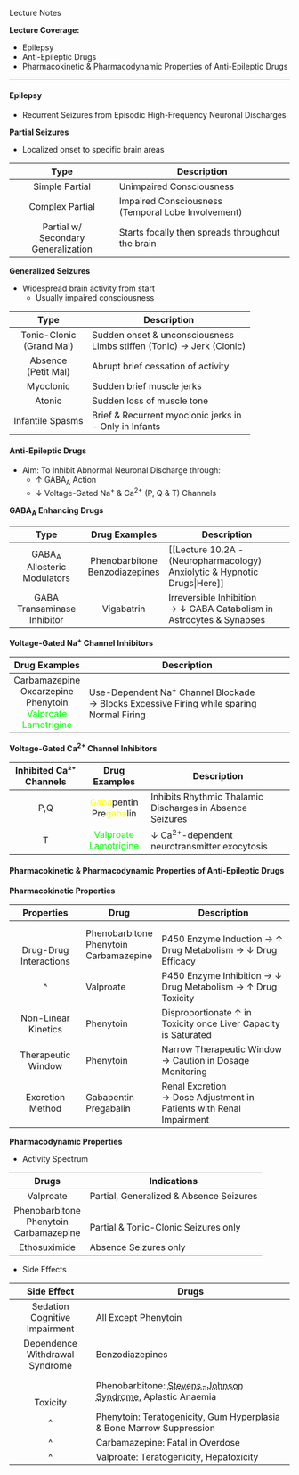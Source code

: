 Lecture Notes

**Lecture Coverage:**
- Epilepsy
- Anti-Epileptic Drugs
- Pharmacokinetic & Pharmacodynamic Properties of Anti-Epileptic Drugs

---
#### **Epilepsy**
- Recurrent Seizures from Episodic High-Frequency Neuronal Discharges

**Partial Seizures**
- Localized onset to specific brain areas

|                  Type                  | Description                                           |
| :------------------------------------: | ----------------------------------------------------- |
|             Simple Partial             | Unimpaired Consciousness                              |
|            Complex Partial             | Impaired Consciousness<br>(Temporal Lobe Involvement) |
| Partial w/<br>Secondary Generalization | Starts focally then spreads throughout the brain      |

**Generalized Seizures**
- Widespread brain activity from start
	- Usually impaired consciousness

|            Type             | Description                                                             |
| :-------------------------: | ----------------------------------------------------------------------- |
| Tonic-Clonic<br>(Grand Mal) | Sudden onset & unconsciousness<br>Limbs stiffen (Tonic) → Jerk (Clonic) |
|   Absence<br>(Petit Mal)    | Abrupt brief cessation of activity                                      |
|          Myoclonic          | Sudden brief muscle jerks                                               |
|           Atonic            | Sudden loss of muscle tone                                              |
|      Infantile Spasms       | Brief & Recurrent myoclonic jerks in<br>- Only in Infants               |


#### **Anti-Epileptic Drugs**
- Aim: To Inhibit Abnormal Neuronal Discharge through:
	- ↑ GABA<sub>A</sub> Action
	- ↓ Voltage-Gated Na<sup>+</sup> & Ca<sup>2+</sup> (P, Q & T) Channels

**GABA<sub>A</sub> Enhancing Drugs**

|                  Type                  |           Drug Examples           | Description                                                               |
| :------------------------------------: | :-------------------------------: | ------------------------------------------------------------------------- |
| GABA<sub>A</sub> Allosteric Modulators | Phenobarbitone<br>Benzodiazepines | [[Lecture 10.2A - (Neuropharmacology) Anxiolytic & Hypnotic Drugs\|Here]] |
|      GABA Transaminase Inhibitor       |            Vigabatrin             | Irreversible Inhibition<br>→ ↓ GABA Catabolism in Astrocytes & Synapses   |
**Voltage-Gated Na<sup>+</sup> Channel Inhibitors**

|                                                     Drug Examples                                                     | Description                                                                                            |
| :-------------------------------------------------------------------------------------------------------------------: | ------------------------------------------------------------------------------------------------------ |
| Carbamazepine<br>Oxcarzepine<br>Phenytoin<br><font color=lime>Valproate</font><br><font color=lime>Lamotrigine</font> | Use-Dependent Na<sup>+</sup> Channel Blockade<br>→ Blocks Excessive Firing while sparing Normal Firing |
**Voltage-Gated Ca<sup>2+</sup> Channel Inhibitors**

| Inhibited Ca²⁺ Channels |                                Drug Examples                                 | Description                                               |
| :---------------------: | :--------------------------------------------------------------------------: | --------------------------------------------------------- |
|           P,Q           | <font color=yellow>Gaba</font>pentin<br>Pre<font color=yellow>gaba</font>lin | Inhibits Rhythmic Thalamic Discharges in Absence Seizures |
|            T            |   <font color=lime>Valproate</font><br><font color=lime>Lamotrigine</font>   | ↓ Ca<sup>2+</sup>-dependent neurotransmitter exocytosis   |


#### **Pharmacokinetic & Pharmacodynamic Properties of Anti-Epileptic Drugs**
**Pharmacokinetic Properties**

|           Properties           | Drug                                         | Description                                                            |
| :----------------------------: | -------------------------------------------- | ---------------------------------------------------------------------- |
| <br><br>Drug-Drug Interactions | Phenobarbitone<br>Phenytoin<br>Carbamazepine | <br>P450 Enzyme Induction → ↑ Drug Metabolism → ↓ Drug Efficacy        |
|               ^                | Valproate                                    | P450 Enzyme Inhibition → ↓ Drug Metabolism → ↑ Drug Toxicity           |
|      Non-Linear Kinetics       | Phenytoin                                    | Disproportionate ↑ in Toxicity once Liver Capacity is Saturated        |
|       Therapeutic Window       | Phenytoin                                    | Narrow Therapeutic Window<br>→ Caution in Dosage Monitoring            |
|        Excretion Method        | Gabapentin<br>Pregabalin                     | Renal Excretion<br>→ Dose Adjustment in Patients with Renal Impairment |
**Pharmacodynamic Properties**
- Activity Spectrum

|                    Drugs                     | Indications                              |
| :------------------------------------------: | ---------------------------------------- |
|                  Valproate                   | Partial, Generalized & Absence Seizures  |
| Phenobarbitone<br>Phenytoin<br>Carbamazepine | <br>Partial & Tonic-Clonic Seizures only |
|                 Ethosuximide                 | Absence Seizures only                    |

- Side Effects

|             Side Effect              | Drugs                                                                                                                      |
| :----------------------------------: | -------------------------------------------------------------------------------------------------------------------------- |
| Sedation<br>Cognitive Impairment<br> | All Except Phenytoin                                                                                                       |
|  Dependence<br>Withdrawal Syndrome   | Benzodiazepines                                                                                                            |
|           <br><br>Toxicity           | Phenobarbitone: <abbr Title="Severe Rash in Han Chinese with HLA-B*1502">Stevens-Johnson Syndrome</abbr>, Aplastic Anaemia |
|                  ^                   | Phenytoin: Teratogenicity, Gum Hyperplasia & Bone Marrow Suppression                                                       |
|                  ^                   | Carbamazepine: Fatal in Overdose                                                                                           |
|                  ^                   | Valproate: Teratogenicity, Hepatoxicity                                                                                    |